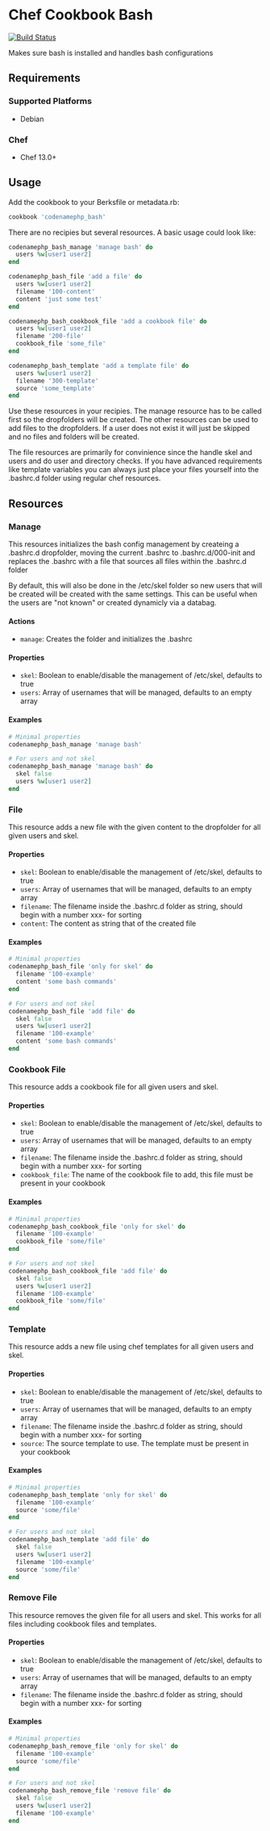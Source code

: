 # Chef Cookbook Bash
[![Build Status](https://travis-ci.com/codenamephp/chef.cookbook.bash.svg?branch=master)](https://travis-ci.com/codenamephp/chef.cookbook.bash)

Makes sure bash is installed and handles bash configurations

## Requirements

### Supported Platforms

- Debian

### Chef

- Chef 13.0+

## Usage

Add the cookbook to your Berksfile or metadata.rb:

```ruby
cookbook 'codenamephp_bash'
```

There are no recipies but several resources. A basic usage could look like:

```ruby
codenamephp_bash_manage 'manage bash' do
  users %w[user1 user2]
end

codenamephp_bash_file 'add a file' do
  users %w[user1 user2]
  filename '100-content'
  content 'just some test'
end

codenamephp_bash_cookbook_file 'add a cookbook file' do
  users %w[user1 user2]
  filename '200-file'
  cookbook_file 'some_file'
end

codenamephp_bash_template 'add a template file' do
  users %w[user1 user2]
  filename '300-template'
  source 'some_template'
end
```

Use these resources in your recipies. The manage resource has to be called first so the dropfolders will be created. 
The other resources can be used to add files to the dropfolders. If a user
does not exist it will just be skipped and no files and folders will be created.

The file resources are primarily for convinience since the handle skel and users and do user and directory checks. If you have advanced requirements like template variables you can always just place your files yourself into the .bashrc.d folder using regular chef resources.

## Resources

### Manage
This resources initializes the bash config management by createing a .bashrc.d dropfolder, moving the current .bashrc to .bashrc.d/000-init and replaces the .bashrc with a file that sources all files within the .bashrc.d folder

By default, this will also be done in the /etc/skel folder so new users that will be created will be created with the same settings. This can be useful when the users are "not known" or created dynamicly via a databag.

#### Actions

- `manage`: Creates the folder and initializes the .bashrc

#### Properties

- `skel`: Boolean to enable/disable the management of /etc/skel, defaults to true
- `users`: Array of usernames that will be managed, defaults to an empty array

#### Examples

```ruby
# Minimal properties
codenamephp_bash_manage 'manage bash'

# For users and not skel
codenamephp_bash_manage 'manage bash' do
  skel false
  users %w[user1 user2]
end
```

### File
This resource adds a new file with the given content to the dropfolder for all given users and skel.

#### Properties

- `skel`: Boolean to enable/disable the management of /etc/skel, defaults to true
- `users`: Array of usernames that will be managed, defaults to an empty array
- `filename`: The filename inside the .bashrc.d folder as string, should begin with a number xxx- for sorting
- `content`: The content as string that of the created file

#### Examples

```ruby
# Minimal properties
codenamephp_bash_file 'only for skel' do
  filename '100-example'
  content 'some bash commands'
end

# For users and not skel
codenamephp_bash_file 'add file' do
  skel false
  users %w[user1 user2]
  filename '100-example'
  content 'some bash commands'
end
```

### Cookbook File
This resource adds a cookbook file for all given users and skel.

####  Properties

- `skel`: Boolean to enable/disable the management of /etc/skel, defaults to true
- `users`: Array of usernames that will be managed, defaults to an empty array
- `filename`: The filename inside the .bashrc.d folder as string, should begin with a number xxx- for sorting
- `cookbook_file`: The name of the cookbook file to add, this file must be present in your cookbook

#### Examples

```ruby
# Minimal properties
codenamephp_bash_cookbook_file 'only for skel' do
  filename '100-example'
  cookbook_file 'some/file'
end

# For users and not skel
codenamephp_bash_cookbook_file 'add file' do
  skel false
  users %w[user1 user2]
  filename '100-example'
  cookbook_file 'some/file'
end
```

### Template
This resource adds a new file using chef templates for all given users and skel.

#### Properties

- `skel`: Boolean to enable/disable the management of /etc/skel, defaults to true
- `users`: Array of usernames that will be managed, defaults to an empty array
- `filename`: The filename inside the .bashrc.d folder as string, should begin with a number xxx- for sorting
- `source`: The source template to use. The template must be present in your cookbook

#### Examples

```ruby
# Minimal properties
codenamephp_bash_template 'only for skel' do
  filename '100-example'
  source 'some/file'
end

# For users and not skel
codenamephp_bash_template 'add file' do
  skel false
  users %w[user1 user2]
  filename '100-example'
  source 'some/file'
end
```

### Remove File
This resource removes the given file for all users and skel. This works for all files including cookbook files and templates.

#### Properties

- `skel`: Boolean to enable/disable the management of /etc/skel, defaults to true
- `users`: Array of usernames that will be managed, defaults to an empty array
- `filename`: The filename inside the .bashrc.d folder as string, should begin with a number xxx- for sorting

#### Examples

```ruby
# Minimal properties
codenamephp_bash_remove_file 'only for skel' do
  filename '100-example'
  source 'some/file'
end

# For users and not skel
codenamephp_bash_remove_file 'remove file' do
  skel false
  users %w[user1 user2]
  filename '100-example'
end
```
